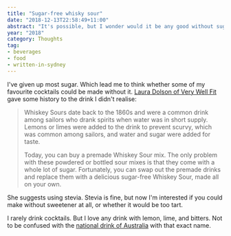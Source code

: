 ```yaml
---
title: "Sugar-free whisky sour"
date: "2018-12-13T22:58:49+11:00"
abstract: "It's possible, but I wonder would it be any good without sugar at all?"
year: "2018"
category: Thoughts
tag:
- beverages
- food
- written-in-sydney
---
```

I've given up most sugar. Which lead me to think whether some of my favourite cocktails could be made without it. [Laura Dolson of Very Well Fit] gave some history to the drink I didn't realise:

> Whiskey Sours date back to the 1860s and were a common drink among sailors who drank spirits when water was in short supply. Lemons or limes were added to the drink to prevent scurvy, which was common among sailors, and water and sugar were added for taste. 
> 
> Today, you can buy a premade Whiskey Sour mix. The only problem with these powdered or bottled sour mixes is that they come with a whole lot of sugar. Fortunately, you can swap out the premade drinks and replace them with a delicious sugar-free Whiskey Sour, made all on your own. 

She suggests using stevia. Stevia is fine, but now I'm interested if you could make without sweetener at all, or whether it would be too tart.

I rarely drink cocktails. But I love any drink with lemon, lime, and bitters. Not to be confused with the [national drink of Australia] with that exact name.

[Laura Dolson of Very Well Fit]: https://www.verywellfit.com/sugar-free-whiskey-sour-2241645
[national drink of Australia]: https://www.abc.net.au/news/2018-12-08/lemon-lime-and-bitters-australias-national-drink/10591442

